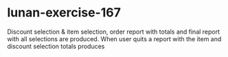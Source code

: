 # lunan-exercise-167
Discount selection &amp; item selection, order report with totals and final report with all selections are produced. When user quits a report with the item and discount selection totals produces
